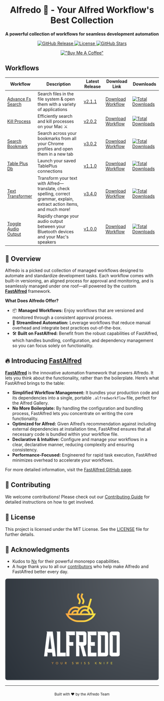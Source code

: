 <div align="center">
  <h1>Alfredo 🍝 - Your Alfred Workflow's Best Collection</h1>
  <p><strong>A powerful collection of workflows for seamless development automation</strong></p>
  <p>
    <a href="https://github.com/avivbens/alfredo/releases">
      <img src="https://img.shields.io/github/v/release/avivbens/alfredo" alt="GitHub Release">
    </a>
    <a href="https://github.com/avivbens/alfredo/blob/main/LICENSE">
      <img src="https://img.shields.io/github/license/avivbens/alfredo" alt="License">
    </a>
    <a href="https://github.com/avivbens/alfredo/stargazers">
      <img src="https://img.shields.io/github/stars/avivbens/alfredo" alt="GitHub Stars">
    </a>
  </p>

[!["Buy Me A Coffee"](https://www.buymeacoffee.com/assets/img/custom_images/orange_img.png)](https://www.buymeacoffee.com/kcao7snkgx)

</div>

## Workflows

<div align="center">

<!-- TABLE_START -->

| Workflow                                                                 | Description                                                                                                               | Latest Release                                                                               | Download Link                                                                                                                                         | Downloads                                                                                                                                                             |
| ------------------------------------------------------------------------ | ------------------------------------------------------------------------------------------------------------------------- | -------------------------------------------------------------------------------------------- | ----------------------------------------------------------------------------------------------------------------------------------------------------- | --------------------------------------------------------------------------------------------------------------------------------------------------------------------- |
| [Advance Fs Search](./projects/packages/advance-fs-search/README.md)     | Search files in the file system & open them with a variety of applications                                                | [v2.1.1](https://github.com/avivbens/alfredo/releases/tag/release/advance-fs-search/2.1.1)   | [Download Workflow](https://github.com/avivbens/alfredo/releases/download/release/advance-fs-search/2.1.1/advance-fs-search_2.1.1.alfredworkflow)     | [![Total Downloads](https://img.shields.io/github/downloads/avivbens/alfredo/total?label=Total%20Downloads&color=blue)](https://github.com/avivbens/alfredo/releases) |
| [Kill Process](./projects/packages/kill-process/README.md)               | Efficiently search and kill processes on your Mac ⚔️                                                                      | [v2.0.2](https://github.com/avivbens/alfredo/releases/tag/release/kill-process/2.0.2)        | [Download Workflow](https://github.com/avivbens/alfredo/releases/download/release/kill-process/2.0.2/kill-process_2.0.2.alfredworkflow)               | [![Total Downloads](https://img.shields.io/github/downloads/avivbens/alfredo/total?label=Total%20Downloads&color=blue)](https://github.com/avivbens/alfredo/releases) |
| [Search Bookmark](./projects/packages/search-bookmark/README.md)         | Search across your bookmarks from all your Chrome profiles and open them in a new tab                                     | [v3.0.2](https://github.com/avivbens/alfredo/releases/tag/release/search-bookmark/3.0.2)     | [Download Workflow](https://github.com/avivbens/alfredo/releases/download/release/search-bookmark/3.0.2/search-bookmark_3.0.2.alfredworkflow)         | [![Total Downloads](https://img.shields.io/github/downloads/avivbens/alfredo/total?label=Total%20Downloads&color=blue)](https://github.com/avivbens/alfredo/releases) |
| [Table Plus Db](./projects/packages/table-plus-db/README.md)             | Launch your saved TablePlus connections                                                                                   | [v1.1.0](https://github.com/avivbens/alfredo/releases/tag/release/table-plus-db/1.1.0)       | [Download Workflow](https://github.com/avivbens/alfredo/releases/download/release/table-plus-db/1.1.0/table-plus-db_1.1.0.alfredworkflow)             | [![Total Downloads](https://img.shields.io/github/downloads/avivbens/alfredo/total?label=Total%20Downloads&color=blue)](https://github.com/avivbens/alfredo/releases) |
| [Text Transformer](./projects/packages/text-transformer/README.md)       | Transform your text with Alfred—translate, check spelling, correct grammar, explain, extract action items, and much more! | [v3.4.0](https://github.com/avivbens/alfredo/releases/tag/release/text-transformer/3.4.0)    | [Download Workflow](https://github.com/avivbens/alfredo/releases/download/release/text-transformer/3.4.0/text-transformer_3.4.0.alfredworkflow)       | [![Total Downloads](https://img.shields.io/github/downloads/avivbens/alfredo/total?label=Total%20Downloads&color=blue)](https://github.com/avivbens/alfredo/releases) |
| [Toggle Audio Output](./projects/packages/toggle-audio-output/README.md) | Rapidly change your audio output between your Bluetooth devices and your Mac's speakers                                   | [v1.0.0](https://github.com/avivbens/alfredo/releases/tag/release/toggle-audio-output/1.0.0) | [Download Workflow](https://github.com/avivbens/alfredo/releases/download/release/toggle-audio-output/1.0.0/toggle-audio-output_1.0.0.alfredworkflow) | [![Total Downloads](https://img.shields.io/github/downloads/avivbens/alfredo/total?label=Total%20Downloads&color=blue)](https://github.com/avivbens/alfredo/releases) |

<!-- TABLE_END -->

</div>

## 🚀 Overview

Alfredo is a picked out collection of managed workflows designed to automate and standardize development tasks. Each workflow comes with built-in versioning, an aligned process for approval and monitoring, and is seamlessly managed under one roof—all powered by the custom [**FastAlfred**](https://github.com/Avivbens/fast-alfred#readme) framework.

**What Does Alfredo Offer?**

- 📦 **Managed Workflows:** Enjoy workflows that are versioned and monitored through a consistent approval process.
- 🔄 **Streamlined Automation:** Leverage workflows that reduce manual overhead and integrate best practices out-of-the-box.
- 🛠️ **Built on FastAlfred:** Benefit from the robust capabilities of FastAlfred, which handles bundling, configuration, and dependency management so you can focus solely on functionality.

## 🔥 Introducing [FastAlfred](https://github.com/Avivbens/fast-alfred#readme)

[**FastAlfred**](https://github.com/Avivbens/fast-alfred#readme) is the innovative automation framework that powers Alfredo. It lets you think about the functionality, rather than the boilerplate. Here’s what FastAlfred brings to the table:

- **Simplified Workflow Management:** It bundles your production code and its dependencies into a single, portable `.alfredworkflow` file, perfect for the Alfred Gallery.
- **No More Boilerplate:** By handling the configuration and bundling process, FastAlfred lets you concentrate on writing the core functionality.
- **Optimized for Alfred:** Given Alfred’s recommendation against including external dependencies at installation time, FastAlfred ensures that all necessary code is bundled within your workflow file.
- **Declarative & Intuitive:** Configure and manage your workflows in a clear, declarative manner, reducing complexity and ensuring consistency.
- **Performance-Focused:** Engineered for rapid task execution, FastAlfred minimizes overhead to accelerate your workflows.

For more detailed information, visit the [FastAlfred GitHub page](https://github.com/Avivbens/fast-alfred#readme).

## 🤝 Contributing

We welcome contributions! Please check out our [Contributing Guide](CONTRIBUTING.md) for detailed instructions on how to get involved.

## 📜 License

This project is licensed under the MIT License. See the [LICENSE](LICENSE) file for further details.

## 🙏 Acknowledgments

- Kudos to [Nx](https://nx.dev) for their powerful monorepo capabilities.
- A huge thank you to all our [contributors](https://github.com/avivbens/alfredo/graphs/contributors) who help make Alfredo and FastAlfred better every day.

![Alfredo Logo](docs/logos/logo-full.png)

---

<div align="center">
  <sub>Built with ❤️ by the Alfredo Team</sub>
</div>
